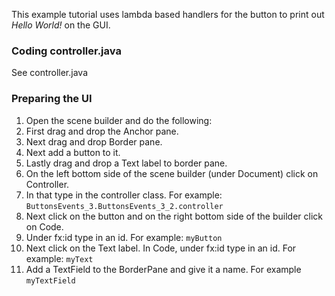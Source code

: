 This example tutorial uses lambda based handlers for the button to print out *Hello World!* on the GUI.

### Coding controller.java

See controller.java

### Preparing the UI

1. Open the scene builder and do the following:
  1. First drag and drop the Anchor pane.
  2. Next drag and drop Border pane.
  3. Next add a button to it.
  4. Lastly drag and drop a Text label to border pane.
2. On the left bottom side of the scene builder (under Document) click on Controller.
3. In that type in the controller class. For example: `ButtonsEvents_3.ButtonsEvents_3_2.controller`
4. Next click on the button and on the right bottom side of the builder click on Code.
5. Under fx:id type in an id. For example: `myButton`
6. Next click on the Text label. In Code, under fx:id type in an id. For example: `myText`
7. Add a TextField to the BorderPane and give it a name. For example `myTextField`